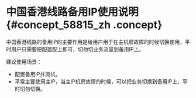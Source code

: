 # 中国香港线路备用IP使用说明 {#concept_58815_zh .concept}

中国香港线路的备用IP的主要作用是给用户用于在主机房故障的时候切换使用，平时用户只需要把配置配上即可，切勿切业务流量到备用IP上。

建议使用场景：

-   配置备用IP并测试。
-   平常主要使用主IP，当主IP机房故障的时候，可以把业务切换到备用IP上，平时切勿切换。

